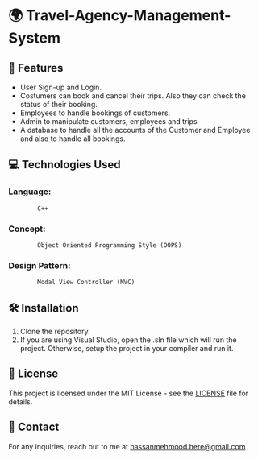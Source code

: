 # 🌍 Travel-Agency-Management-System

## 🚀 Features
- User Sign-up and Login.
- Costumers can book and cancel their trips. Also they can check
the status of their booking.
- Employees to handle bookings of customers.
- Admin to manipulate customers, employees and trips
- A database to handle all the accounts of the Customer and
Employee and also to handle all bookings.

## 💻 Technologies Used
### Language:
            C++
### Concept:
            Object Oriented Programming Style (OOPS)
### Design Pattern: 
            Modal View Controller (MVC)

## 🛠️ Installation
1. Clone the repository.
2. If you are using Visual Studio, open the .sln file which will run the project. Otherwise, setup the project in your compiler and run it.

## 📝 License
This project is licensed under the MIT License - see the [LICENSE](LICENSE.txt) file for details.


## 📧 Contact
For any inquiries, reach out to me at hassanmehmood.here@gmail.com
